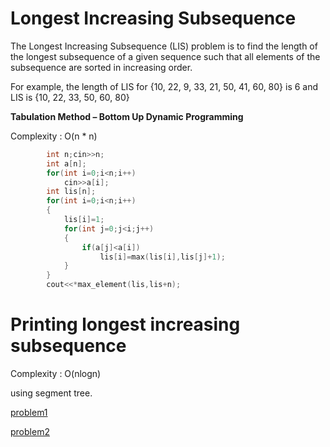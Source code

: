 # Longest Increasing Subsequence

The Longest Increasing Subsequence (LIS) problem is to find the length of the longest subsequence 
of a given sequence such that all elements of the subsequence are sorted in increasing order.
        
For example, the length of LIS for {10, 22, 9, 33, 21, 50, 41, 60, 80} is 6 and LIS is {10, 22, 33, 50, 60, 80}

**Tabulation Method – Bottom Up Dynamic Programming**

Complexity : O(n * n)
```cpp
        int n;cin>>n;
        int a[n];
        for(int i=0;i<n;i++)
            cin>>a[i];
        int lis[n];
        for(int i=0;i<n;i++)
        {
            lis[i]=1;
            for(int j=0;j<i;j++)
            {
                if(a[j]<a[i])
                    lis[i]=max(lis[i],lis[j]+1);
            }
        }
        cout<<*max_element(lis,lis+n);
```        
# Printing longest increasing subsequence

Complexity : O(nlogn)

using segment tree.

[problem1](https://www.spoj.com/problems/LMIS/)

[problem2](https://www.spoj.com/problems/ELIS/)
